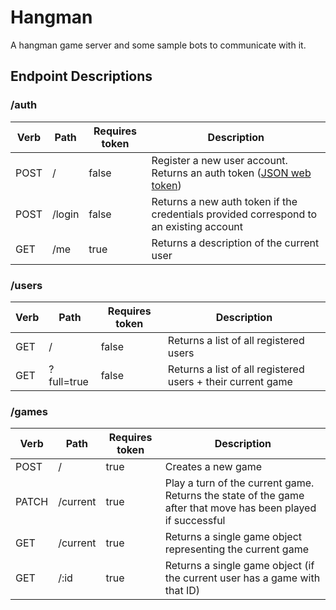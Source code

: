 # Hangman

A hangman game server and some sample bots to communicate with it.

## Endpoint Descriptions

### /auth

|Verb|Path|Requires token|Description|
|----------|----------|---------|----------|
|POST|/|false|Register a new user account. Returns an auth token ([JSON web token](https://en.wikipedia.org/wiki/JSON_Web_Token))
|POST|/login|false|Returns a new auth token if the credentials provided correspond to an existing account
|GET|/me|true|Returns a description of the current user

### /users

|Verb|Path|Requires token|Description|
|----------|----------|---------|----------|
|GET|/|false|Returns a list of all registered users
|GET|?full=true|false|Returns a list of all registered users + their current game

### /games

|Verb|Path|Requires token|Description|
|----------|----------|---------|----------|
|POST|/|true|Creates a new game
|PATCH|/current|true|Play a turn of the current game. Returns the state of the game after that move has been played if successful
|GET|/current|true|Returns a single game object representing the current game
|GET|/:id|true|Returns a single game object (if the current user has a game with that ID)

